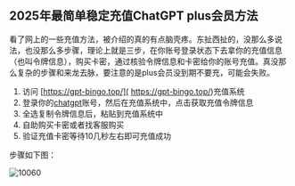 ## 2025年最简单稳定充值ChatGPT plus会员方法

看了网上的一些充值方法，被介绍的真的有点脑壳疼。东扯西扯的，没那么多说法，也没那么多步骤，理论上就是三步，在你账号登录状态下去拿你的充值信息（也叫令牌信息），购买卡密，通过核验令牌信息和卡密给你的账号充值。真没那么复杂的步骤和来龙去脉，要注意的是plus会员没到期不要充，可能会失败。

1. 访问 [https://gpt-bingo.top/]( https://gpt-bingo.top/)充值系统
2. 登录你的[chatgpt](https://chatgpt.com/)账号，然后在充值系统中，点击获取充值令牌信息
3. 全选复制令牌信息后，粘贴到充值系统中
4. 自助购买卡密或者找客服购买
5. 验证充值卡密等待10几秒左右即可充值成功

步骤如下图：

![10060](D:\zdd\doc\chatgpt-plus\10060.jpg)

